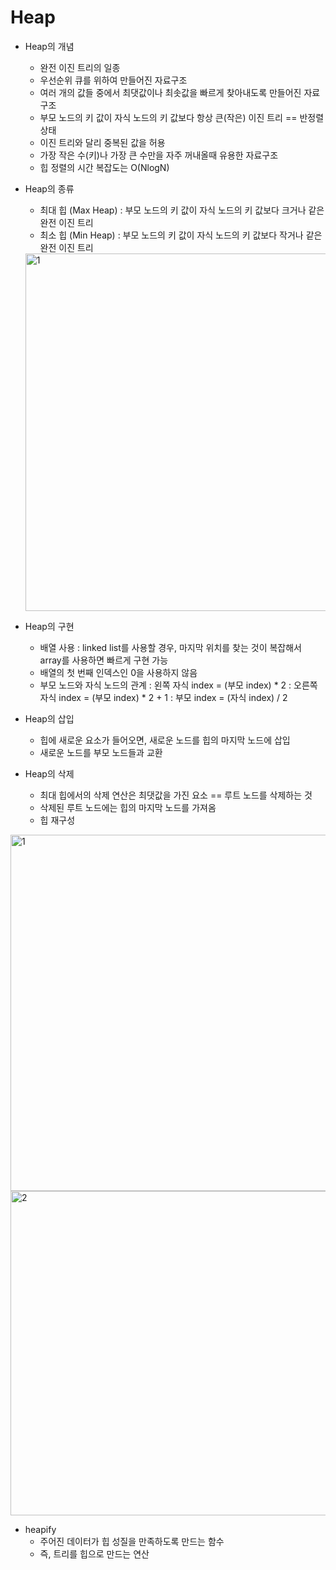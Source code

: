 # Heap

* Heap의 개념
    - 완전 이진 트리의 일종 
    - 우선순위 큐를 위하여 만들어진 자료구조
    - 여러 개의 값들 중에서 최댓값이나 최솟값을 빠르게 찾아내도록 만들어진 자료구조
    - 부모 노드의 키 값이 자식 노드의 키 값보다 항상 큰(작은) 이진 트리 == 반정렬 상태
    - 이진 트리와 달리 중복된 값을 허용
    - 가장 작은 수(키)나 가장 큰 수만을 자주 꺼내올때 유용한 자료구조
    - 힙 정렬의 시간 복잡도는 O(NlogN)

* Heap의 종류
    - 최대 힙 (Max Heap)
        : 부모 노드의 키 값이 자식 노드의 키 값보다 크거나 같은 완전 이진 트리
    - 최소 힙 (Min Heap)
        : 부모 노드의 키 값이 자식 노드의 키 값보다 작거나 같은 완전 이진 트리
        
        
    <img width="572" alt="1" src="https://user-images.githubusercontent.com/61955796/158214760-126c8881-f6bb-41bb-9170-0ac7c4eb3f17.png">


* Heap의 구현
    - 배열 사용
        : linked list를 사용할 경우, 마지막 위치를 찾는 것이 복잡해서 array를 사용하면 빠르게 구현 가능
    - 배열의 첫 번째 인덱스인 0을 사용하지 않음
    - 부모 노드와 자식 노드의 관계
        : 왼쪽 자식 index = (부모 index) * 2
        : 오른쪽 자식 index = (부모 index) * 2 + 1
        : 부모 index = (자식 index) / 2

* Heap의 삽입
    - 힙에 새로운 요소가 들어오면, 새로운 노드를 힙의 마지막 노드에 삽입
    - 새로운 노드를 부모 노드들과 교환

* Heap의 삭제
    - 최대 힙에서의 삭제 연산은 최댓값을 가진 요소 == 루트 노드를 삭제하는 것
    - 삭제된 루트 노드에는 힙의 마지막 노드를 가져옴
    - 힙 재구성

<img width="570" alt="1" src="https://user-images.githubusercontent.com/61955796/158215273-c15462af-de30-4faf-b9b3-3e656bd18146.png">
<img width="519" alt="2" src="https://user-images.githubusercontent.com/61955796/158215451-11722ae9-d9b7-4e89-b503-430fefb2e31a.png">


* heapify
    - 주어진 데이터가 힙 성질을 만족하도록 만드는 함수
    - 즉, 트리를 힙으로 만드는 연산


